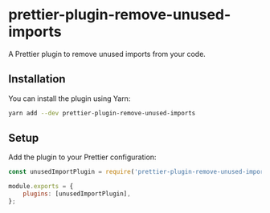 # prettier-plugin-remove-unused-imports

A Prettier plugin to remove unused imports from your code.

## Installation

You can install the plugin using Yarn:

```sh
yarn add --dev prettier-plugin-remove-unused-imports
```

## Setup

Add the plugin to your Prettier configuration:

```javascript
const unusedImportPlugin = require('prettier-plugin-remove-unused-imports');

module.exports = {
    plugins: [unusedImportPlugin],
};
```
